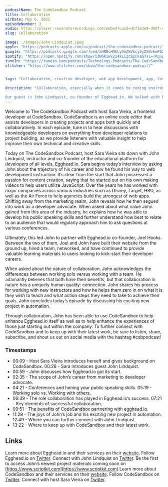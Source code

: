 ```yaml
---
podcastName: The CodeSandbox Podcast
title: Collaboration 
airDate: May 6, 2021
episodeNumber: 3
audio: https://player.resonaterecordings.com/embed?uuid=d2f1e3e9-d60f-41cc-b1b7-38a8253c6ca4&accentColor=13,180,206&backgroundColor=242,242,242
slug: Collaboration

image: ./images/John-Lindquist.jpeg
apple: "https://podcasts.apple.com/us/podcast/the-codesandbox-podcast/id1558498059"
google: "https://podcasts.google.com/feed/aHR0cHM6Ly9mZWVkcy5yZXNvbmF0ZXJlY29yZGluZ3MuY29tL2NvZGVzYW5kYm94LXBvZGNhc3Q"
spotify: "https://open.spotify.com/show/1JNGRiwV214kLi3cBZCKaS?si=7Rgupv6MRPyYWr4iKYTLTw&nd=1"
tuneIn: "https://tunein.com/podcasts/Technology-Podcasts/The-CodeSandbox-Podcast-p1416545/"
stitcher: "https://www.stitcher.com/show/the-codesandbox-podcast/"


tags: "Collaboration, creative developer, web app development, app, JavaScript, open source, learning, technology, public speaking, conference speaker, web developer, web development, networking, marketing, video demo, website building, WebStorm, JetBrains, developer advocate, HTTP, onboarding, customers, learners, teachers, instructors, API, automation, learning materials, educational content, content creation, content creator, keyboard shortcuts"

description: "Collaboration, especially when it comes to coding environments, can be really tricky. How do you make it so that people can work together easily, whether it's asynchronously or in real time? This week on The CodeSandbox Podcast, we're talking to someone who knows all about collaboration. 

Our guest is John Lindquist, co-founder of Egghead.io. We talked with him about how we went from creating video tutorials on YouTube to building the entire platform that is Egghead today. John also shared how he onboards new instructors, collaborates with developers, and gave us a preview of his latest project."
---
```


Welcome to The CodeSandbox Podcast with host Sara Vieira, a frontend developer at CodeSandbox. CodeSandbox is an online code editor that assists developers in creating projects and apps both quickly and collaboratively. In each episode, tune in to hear discussions with knowledgeable developers on everything from developer relations to project building, as we provide listeners with valuable insight to help improve their own technical and creative skills.

Today on The CodeSandbox Podcast, host Sara Vieira sits down with John Lindquist, instructor and co-founder of the educational platform for developers of all levels, Egghead.io.
Sara begins today’s interview by asking John about the trajectory of his career and how he found his way to web development instruction. It’s clear from the start that John possessed a passion for content creation, saying that he started out on his own making videos to help users utilize JavaScript. Over the years he has worked with major companies across various industries such as Disney, Target, HBO, as well as the Air Force to help agencies build the strongest of web apps. Shifting away from the marketing realm, John reveals how he then segued into work as a developer advocate. When asked about what value John gained from this area of the industry, he explains how he was able to develop his public speaking skills and further understand how best to relate to an audience that would regularly approach him to ask questions at various conferences.

Ultimately, this led John to partner with Egghead.io co-founder, Joel Hooks. Between the two of them, Joel and John have built their website from the ground up, hired a team, networked, and have continued to provide valuable learning materials to users looking to kick-start their developer careers.

When asked about the nature of collaboration, John acknowledges the differences between working solo versus working with a team. He adamantly believes that both have their benefits, but that collaboration in nature has a uniquely human quality: connection. John shares his process for working with new instructors and how he helps them zero in on what it is they wish to teach and what action steps they need to take to achieve their goals. John concludes today’s episode by discussing his exciting new project in automation.

Through collaboration, John has been able to use CodeSandbox to help enhance Egghead.io itself as well as to help enhance the experiences of those just starting out within the company. To
further connect with CodeSandbox and to keep up with their latest work, be sure to listen, share, subscribe, and shout us out on social media with the hashtag #csbpodcast!


### Timestamps
- 00:09 - Host Sara Vieira introduces herself and gives background on CodeSandbox. 00:26 - Sara introduces guest John Lindquist.
- 00:59 - John discusses how Egghead.io got its start.
- 02:35 - The scope of John’s career from marketing to developer advocate.
- 04:21 - Conferences and honing your public speaking skills. 05:19 - Working solo vs. Working with others.
- 06:39 - The role collaboration has played in Egghead.io’s success. 07:21 - Key elements of successful collaboration.
- 09:51 - The benefits of CodeSandbox partnering with egghead.io.
- 11:29 - The joys of John’s job and his exciting new project in automation. 12:49 - Where you can further connect with John Lindquist.
- 13:22 - Where to keep up with CodeSandbox and their latest work.


## Links
Learn more about Egghead.io and their services on their [website](https://egghead.io).
Follow Egghead.io on [Twitter](https://twitter.com/eggheadio?ref_src=twsrc%25255Egoogle%25257Ctwcamp%25255Eserp%25257Ctwgr%25255Eauthor).
Connect with John Lindquist on [Twitter](https://twitter.com/johnlindquist?ref_src=twsrc%25255Egoogle%25257Ctwcamp%25255Eserp%25257Ctwgr%25255Eauthor).
Be the first to access John’s newest project materials coming soon on [https://www.scriptkit.com](https://www.scriptkit.com) Learn more about CodeSandbox and their services on their [website](https://codesandbox.io).
Follow CodeSandbox on [Twitter](https://twitter.com/codesandbox?lang=en).
Connect with host Sara Vieira on [Twitter](https://twitter.com/NikkitaFTW).
